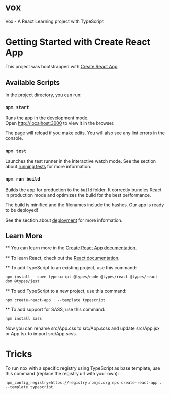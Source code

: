 # vox

Vox - A React Learning project with TypeScript

# Getting Started with Create React App

This project was bootstrapped with [Create React App](https://github.com/facebook/create-react-app).

## Available Scripts

In the project directory, you can run:

### `npm start`

Runs the app in the development mode.\
Open [http://localhost:3000](http://localhost:3000) to view it in the browser.

The page will reload if you make edits. You will also see any lint errors in the console.

### `npm test`

Launches the test runner in the interactive watch mode. See the section about [running tests](https://facebook.github.io/create-react-app/docs/running-tests) for more information.

### `npm run build`

Builds the app for production to the `build` folder. It correctly bundles React in production mode and optimizes the build for the best performance.

The build is minified and the filenames include the hashes. Our app is ready to be deployed!

See the section about [deployment](https://facebook.github.io/create-react-app/docs/deployment) for more information.

## Learn More

** You can learn more in the [Create React App documentation](https://facebook.github.io/create-react-app/docs/getting-started).

** To learn React, check out the [React documentation](https://reactjs.org/).

** To add TypeScript to an existing project, use this command:

    npm install --save typescript @types/node @types/react @types/react-dom @types/jest

** To add TypeScript to a new project, use this command:

    npx create-react-app . --template typescript

** To add support for SASS, use this command:

    npm install sass

Now you can rename src/App.css to src/App.scss and update src/App.jsx or App.tsx to import src/App.scss.

# Tricks

To run npx with a specific registry using TypeScript as base template, use this command (replace the registry url with your own):

    npm_config_registry=https://registry.npmjs.org npx create-react-app . --template typescript
        
